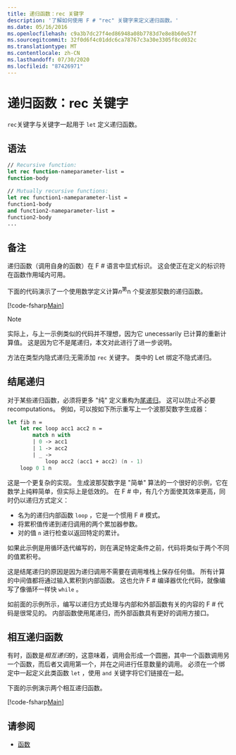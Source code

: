 ```yaml
---
title: 递归函数：rec 关键字
description: '了解如何使用 F # "rec" 关键字来定义递归函数。'
ms.date: 05/16/2016
ms.openlocfilehash: c9a3b7dc27f4ed86948a08b7783d7e8e8b60e57f
ms.sourcegitcommit: 32f0d6f4c01ddc6ca78767c3a30e3305f8cd032c
ms.translationtype: MT
ms.contentlocale: zh-CN
ms.lasthandoff: 07/30/2020
ms.locfileid: "87426971"
---
```

# <a name="recursive-functions-the-rec-keyword"></a>递归函数：rec 关键字

`rec`关键字与关键字一起用于 `let` 定义递归函数。

## <a name="syntax"></a>语法

```fsharp
// Recursive function:
let rec function-nameparameter-list =
function-body

// Mutually recursive functions:
let rec function1-nameparameter-list =
function1-body
and function2-nameparameter-list =
function2-body
...
```

## <a name="remarks"></a>备注

递归函数（调用自身的函数）在 F # 语言中显式标识。 这会使正在定义的标识符在函数作用域内可用。

下面的代码演示了一个使用数学定义计算*n*<sup>第</sup>n 个斐波那契数的递归函数。

[!code-fsharp[Main](~/samples/snippets/fsharp/lang-ref-1/snippet4001.fs)]

> [!NOTE]
> 实际上，与上一示例类似的代码并不理想，因为它 unecessarily 已计算的重新计算值。 这是因为它不是尾递归，本文对此进行了进一步说明。

方法在类型内隐式递归;无需添加 `rec` 关键字。 类中的 Let 绑定不隐式递归。

## <a name="tail-recursion"></a>结尾递归

对于某些递归函数，必须将更多 "纯" 定义重构为[尾递归](https://cs.stackexchange.com/questions/6230/what-is-tail-recursion)。 这可以防止不必要 recomputations。 例如，可以按如下所示重写上一个波那契数字生成器：

```fsharp
let fib n =
    let rec loop acc1 acc2 n =
        match n with
        | 0 -> acc1
        | 1 -> acc2
        | _ ->
            loop acc2 (acc1 + acc2) (n - 1)
    loop 0 1 n
```

这是一个更复杂的实现。 生成波那契数字是 "简单" 算法的一个很好的示例，它在数学上纯粹简单，但实际上是低效的。 在 F # 中，有几个方面使其效率更高，同时仍以递归方式定义：

* 名为的递归内部函数 `loop` ，它是一个惯用 F # 模式。
* 将累积值传递到递归调用的两个累加器参数。
* 对的值 `n` 进行检查以返回特定的累计。

如果此示例是用循环迭代编写的，则在满足特定条件之前，代码将类似于两个不同的值累积号。

这是结尾递归的原因是因为递归调用不需要在调用堆栈上保存任何值。 所有计算的中间值都将通过输入累积到内部函数。 这也允许 F # 编译器优化代码，就像编写了像循环一样快 `while` 。

如前面的示例所示，编写以递归方式处理与内部和外部函数有关的内容的 F # 代码是很常见的。 内部函数使用尾递归，而外部函数具有更好的调用方接口。

## <a name="mutually-recursive-functions"></a>相互递归函数

有时，函数是*相互递归*的，这意味着，调用会形成一个圆圈，其中一个函数调用另一个函数，而后者又调用第一个，并在之间进行任意数量的调用。 必须在一个绑定中一起定义此类函数 `let` ，使用 `and` 关键字将它们链接在一起。

下面的示例演示两个相互递归函数。

[!code-fsharp[Main](~/samples/snippets/fsharp/lang-ref-1/snippet4002.fs)]

## <a name="see-also"></a>请参阅

- [函数](index.md)
